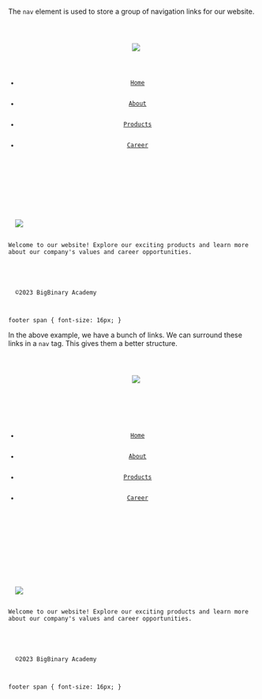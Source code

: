 The `nav` element is used to
store a group of navigation links
for our website.

<codeblock language="html" type="lesson">
<code>
<panel language="html">
<header>
  <img src="https://ucarecdn.com/6b775097-118c-4cd9-80a2-a5b144e3aa86/">
  <ul class="nav">
    <li><a href="#">Home</a></li>
    <li><a href="#">About</a></li>
    <li><a href="#">Products</a></li>
    <li><a href="#">Career</a></li>
  </ul>
</header>

<main>
  <img src="https://ucarecdn.com/2b2cbeb7-8d93-467e-8b53-022b51071c6e/">
  <p>Welcome to our website! Explore our exciting products and learn more about our company's values and career opportunities.</p>
</main>

<footer>
  <span>©2023 BigBinary Academy</span>
</footer>
</panel>
<panel language="css" hidden="true">
body {
  font-family: 'Arial', sans-serif;
  margin: 0;
  padding: 0;
}

header {
  background-color: #F7DF1C;
  color: #ffffff;
  display: flex;
  justify-content: space-around;
  padding: 10px;
}

header img {
  width: 50px;
  height: 50px;
  margin-right: 10px;
}

.nav {
  list-style: none;
  display: flex;
}

.nav li {
  margin-right: 15px;
}

.nav a {
  text-decoration: none;
  color: #black;
  font-weight: bold;
  font-size: 16px;
}

main {
  text-align: center;
  margin-top: 20px;
}

main img {
  width: 30%;
  border-radius: 8px;
  box-shadow: 0 4px 8px rgba(0, 0, 0, 0.1);
}

main p {
  color: #333;
  font-size: 18px;
  line-height: 1.6;
}

footer {
  background-color: #2c3e50;
  color: #ffffff;
  text-align: center;
  padding: 15px 0;
}

footer span {
  font-size: 16px;
}
</panel>
</code>
</codeblock>

In the above example, we have a
bunch of links. We can
surround these links in a `nav`
tag. This gives them a better
structure.

<codeblock language="html" type="lesson">
<code>
<panel language="html">
<header>
  <img src="https://ucarecdn.com/6b775097-118c-4cd9-80a2-a5b144e3aa86/">

  <nav>
    <ul class="nav">
      <li><a href="#">Home</a></li>
      <li><a href="#">About</a></li>
      <li><a href="#">Products</a></li>
      <li><a href="#">Career</a></li>
    </ul>
  </nav>

</header>
<main>
  <img src="https://ucarecdn.com/2b2cbeb7-8d93-467e-8b53-022b51071c6e/">
  <p>Welcome to our website! Explore our exciting products and learn more about our company's values and career opportunities.</p>
</main>

<footer>
  <span>©2023 BigBinary Academy</span>
</footer>
</panel>
<panel language="css" hidden="true">
body {
  font-family: 'Arial', sans-serif;
  margin: 0;
  padding: 0;
}

header {
  background-color: #F7DF1C;
  color: #ffffff;
  display: flex;
  justify-content: space-around;
  padding: 10px;
}

header img {
  width: 50px;
  height: 50px;
  margin-right: 10px;
}

.nav {
  list-style: none;
  display: flex;
}

.nav li {
  margin-right: 15px;
}

.nav a {
  text-decoration: none;
  color: black;
  font-weight: bold;
  font-size: 16px;
}

main {
  text-align: center;
  margin-top: 20px;
}

main img {
  width: 30%;
  border-radius: 8px;
  box-shadow: 0 4px 8px rgba(0, 0, 0, 0.1);
}

main p {
  color: #333;
  font-size: 18px;
  line-height: 1.6;
}

footer {
  background-color: #2c3e50;
  color: #ffffff;
  text-align: center;
  padding: 15px 0;
}

footer span {
  font-size: 16px;
}
</panel>
</code>
</codeblock>

